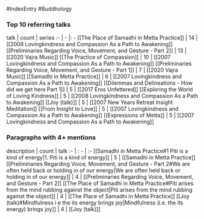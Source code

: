 #IndexEntry #Buddhology

### Top 10 referring talks
talk | count | series
:- | - |: -
[[The Place of Samadhi in Metta Practice]] | 14 | [[2008 Lovingkindness and Compassion As a Path to Awakening]]
[[Preliminaries Regarding Voice, Movement, and Gesture - Part 2]] | 13 | [[2020 Vajra Music]]
[[The Practice of Compassion]] | 10 | [[2007 Lovingkindness and Compassion As a Path to Awakening]]
[[Preliminaries Regarding Voice, Movement, and Gesture - Part 1]] | 7 | [[2020 Vajra Music]]
[[Samadhi in Metta Practice]] | 6 | [[2007 Lovingkindness and Compassion As a Path to Awakening]]
[[Dilemmas and Delineations - How did we get here Part 1]] | 5 | [[2017 Eros Unfettered]]
[[Exploring the World of Loving Kindness]] | 5 | [[2008 Lovingkindness and Compassion As a Path to Awakening]]
[[Joy (talk)]] | 5 | [[2007 New Years Retreat Insight Meditation]]
[[From Insight to Love]] | 5 | [[2007 Lovingkindness and Compassion As a Path to Awakening]]
[[Expressions of Metta]] | 5 | [[2007 Lovingkindness and Compassion As a Path to Awakening]]

### Paragraphs with 4+ mentions
description | count | talk
:- | : - | :-
[[Samadhi in Metta Practice#1 Piti is a kind of energy\|1. Piti is a kind of energy]] | 5 | [[Samadhi in Metta Practice]]
[[Preliminaries Regarding Voice, Movement, and Gesture - Part 2#We are often held back or holding in of our energy\|We are often held back or holding in of our energy]] | 4 | [[Preliminaries Regarding Voice, Movement, and Gesture - Part 2]]
[[The Place of Samadhi in Metta Practice#Piti arises from the mind rubbing against the object\|Piti arises from the mind rubbing against the object]] | 4 | [[The Place of Samadhi in Metta Practice]]
[[Joy (talk)#Mindfulness i e the its energy brings joy\|Mindfulness (i.e. the its energy) brings joy]] | 4 | [[Joy (talk)]]

